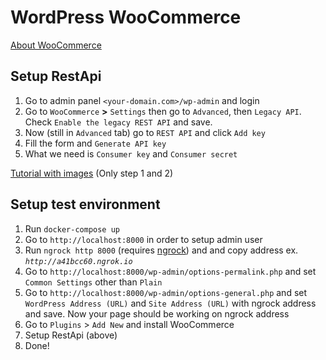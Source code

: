 # WordPress WooCommerce
[About WooCommerce](https://woocommerce.com/my-dashboard/)

## Setup RestApi
1. Go to admin panel `<your-domain.com>/wp-admin` and login
2. Go to `WooCommerce` **>** `Settings` then go to `Advanced`, then `Legacy API`. Check `Enable the legacy REST API` and save.
3. Now (still in `Advanced` tab) go to `REST API` and click `Add key`
4. Fill the form and `Generate API key`
5. What we need is `Consumer key` and `Consumer secret`

[Tutorial with images](https://sgwebpartners.com/how-to-use-woocommerce-api/) (Only step  1 and 2)

## Setup test environment
 1. Run `docker-compose up`
 2. Go to `http://localhost:8000` in order to setup admin user
 3. Run `ngrock http 8000` (requires [ngrock](https://ngrok.com/)) and and copy address ex. _`http://a41bcc60.ngrok.io`_
 5. Go to `http://localhost:8000/wp-admin/options-permalink.php` and set `Common Settings` other than `Plain`
 4. Go to `http://localhost:8000/wp-admin/options-general.php` and set  `WordPress Address (URL)` and `Site Address (URL)` with ngrock address and save. Now your page should be working on ngrock address
 6. Go to `Plugins` > `Add New` and install WooCommerce
 7. Setup RestApi (above)
 8. Done!